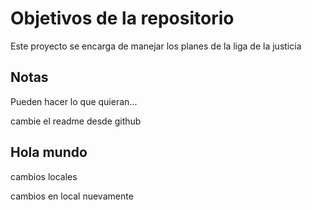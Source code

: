 # Objetivos de la repositorio

Este proyecto se encarga de manejar los planes de la liga de la justicia


## Notas
Pueden hacer lo que quieran...

cambie el readme desde github


## Hola mundo
cambios locales

cambios en local nuevamente
